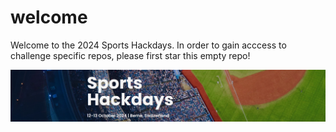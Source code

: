 # welcome
Welcome to the 2024 Sports Hackdays. In order to gain acccess to challenge specific repos, please first star this empty repo!


![Welcome](./banner.png)